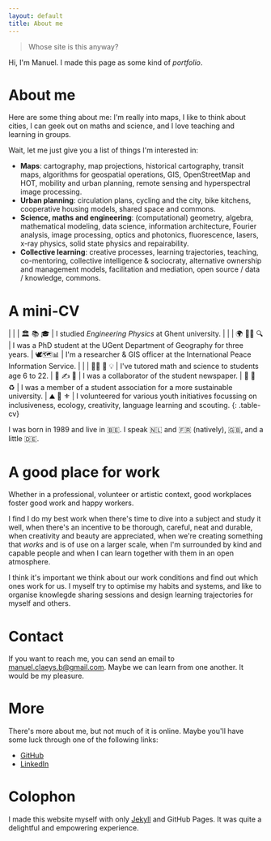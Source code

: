 ```yaml
---
layout: default
title: About me
---
```


> Whose site is this anyway?

Hi, I'm Manuel. I made this page as some kind of _portfolio_.

# About me

Here are some thing about me: I'm really into maps, I like to think about cities, I can geek out on maths and science, and I love teaching and learning in groups.

Wait, let me just give you a list of things I'm interested in:

- **Maps**: cartography, map projections, historical cartography, transit maps, algorithms for geospatial operations, GIS, OpenStreetMap and HOT, mobility and urban planning, remote sensing and hyperspectral image processing.
- **Urban planning**: circulation plans, cycling and the city, bike kitchens, cooperative housing models, shared space and commons.
- **Science, maths and engineering**: (computational) geometry, algebra, mathematical modeling, data science, information architecture, Fourier analysis, image processing, optics and photonics, fluorescence, lasers, x-ray physics, solid state physics and repairability.
- **Collective learning**: creative processes, learning trajectories, teaching, co-mentoring, collective intelligence & sociocraty, alternative ownership and management models, facilitation and mediation, open source / data / knowledge, commons.

# A mini-CV

| |
| 🏛 📚 🎓 | I studied *Engineering Physics* at Ghent university.
| |
| 🌍 👨‍💻 🔍 | I was a PhD student at the UGent Department of Geography for three years.
| 🕊🗺📊 | I'm a researcher & GIS officer at the International Peace Information Service.
| |
| 👨‍🏫 📐 💡 | I've tutored math and science to students age 6 to 22.
| 📰 ✍️ 📸 | I was a collaborator of the student newspaper.
| 🌱 📱 ♻️ | I was a member of a student association for a more sustainable university.
| ⛰ 🎨 ⚜️ | I volunteered for various youth initiatives focussing on inclusiveness, ecology, creativity, language learning and scouting.
{: .table-cv}

I was born in 1989 and live in 🇧🇪.	I speak 🇳🇱 and 🇫🇷 (natively), 🇬🇧, and a little 🇩🇪.<!--🍫🥖🍵🥨  🇳🇱🇫🇷🇬🇧🇩🇪-->

# A good place for work

Whether in a professional, volunteer or artistic context, good workplaces foster good work and happy workers.

I find I do my best work when there's time to dive into a subject and study it well, when there's an incentive to be thorough, careful, neat and durable, when creativity and beauty are appreciated, when we're creating something that _works_ and is of use on a larger scale, when I'm surrounded by kind and capable people and when I can learn together with them in an open atmosphere.

I think it's important we think about our work conditions and find out which ones work for us. I myself try to optimise my habits and systems, and like to organise knowlegde sharing sessions and design learning trajectories for myself and others.

# Contact

If you want to reach me, you can send an email to [manuel.claeys.b@gmail.com](mailto:manuel.claeys.b@gmail.com). Maybe we can learn from one another. It would be my pleasure.

# More

There's more about me, but not much of it is online. Maybe you'll have some luck through one of the following links:

- [GitHub](https://github.com/mclaeysb)
- [LinkedIn](https://linkedin.com/in/mclaeysb/)

# Colophon

I made this website myself with only [Jekyll](https://jekyllrb.com/) and GitHub Pages. It was quite a delightful and empowering experience.
